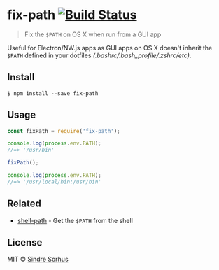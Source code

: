 # fix-path [![Build Status](https://travis-ci.org/sindresorhus/fix-path.svg?branch=master)](https://travis-ci.org/sindresorhus/fix-path)

> Fix the `$PATH` on OS X when run from a GUI app

Useful for Electron/NW.js apps as GUI apps on OS X doesn't inherit the `$PATH` defined in your dotfiles *(.bashrc/.bash_profile/.zshrc/etc)*.


## Install

```
$ npm install --save fix-path
```


## Usage

```js
const fixPath = require('fix-path');

console.log(process.env.PATH);
//=> '/usr/bin'

fixPath();

console.log(process.env.PATH);
//=> '/usr/local/bin:/usr/bin'
```


## Related

- [shell-path](https://github.com/sindresorhus/shell-path) - Get the `$PATH` from the shell


## License

MIT © [Sindre Sorhus](https://sindresorhus.com)
